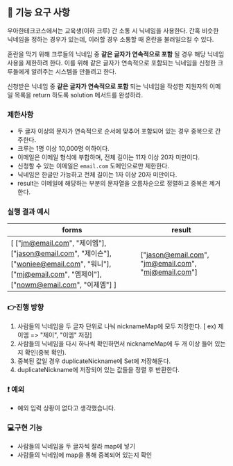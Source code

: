 ## 🚀 기능 요구 사항

우아한테크코스에서는 교육생(이하 크루) 간 소통 시 닉네임을 사용한다. 간혹 비슷한 닉네임을 정하는 경우가 있는데, 이러할 경우 소통할 때 혼란을 불러일으킬 수 있다.

혼란을 막기 위해 크루들의 닉네임 중 **같은 글자가 연속적으로 포함** 될 경우 해당 닉네임 사용을 제한하려 한다. 이를 위해 같은 글자가 연속적으로 포함되는 닉네임을 신청한 크루들에게 알려주는 시스템을 만들려고 한다.


신청받은 닉네임 중 **같은 글자가 연속적으로 포함** 되는 닉네임을 작성한 지원자의 이메일 목록을 return 하도록 solution 메서드를 완성하라.

### 제한사항

- 두 글자 이상의 문자가 연속적으로 순서에 맞추어 포함되어 있는 경우 중복으로 간주한다.
- 크루는 1명 이상 10,000명 이하이다.
- 이메일은 이메일 형식에 부합하며, 전체 길이는 11자 이상 20자 미만이다.
- 신청할 수 있는 이메일은 `email.com` 도메인으로만 제한한다.
- 닉네임은 한글만 가능하고 전체 길이는 1자 이상 20자 미만이다.
- result는 이메일에 해당하는 부분의 문자열을 오름차순으로 정렬하고 중복은 제거한다.

### 실행 결과 예시

| forms | result |
| --- | --- |
| [ ["jm@email.com", "제이엠"], ["jason@email.com", "제이슨"], ["woniee@email.com", "워니"], ["mj@email.com", "엠제이"], ["nowm@email.com", "이제엠"] ] | ["jason@email.com", "jm@email.com", "mj@email.com"] |


### 👉진행 방향
1. 사람들의 닉네임을 두 글자 단위로 나눠 nicknameMap에 모두 저장한다. [ ex) 제이엠 => "제이", "이엠" 저장]
2. 사람들의 닉네임을 다시 하나씩 확인하면서 nicknameMap에 두 개 이상 들어 있는지 확인(중복 확인).
3. 중복된 값일 경우 duplicateNickname에 Set에 저장해둔다.
4. duplicateNickname에 저장되어 있는 값들을 정렬 후 반환한다.

### ❗ 예외
* 예외 입력 상황이 없다고 생각했습니다.

### 💻구현 기능
* 사람들의 닉네임을 두 글자씩 잘라 map에 넣기
* 사람들의 닉네임에 map을 통해 중복되어 있는지 확인